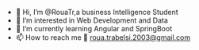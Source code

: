- 👋 Hi, I’m @RouaTr,a business Intelligence Student 
- 👀 I’m interested in Web Development and Data 
- 🌱 I’m currently learning Angular and SpringBoot
- 📫 How to reach me 📧 roua.trabelsi.2003@gmail.com


